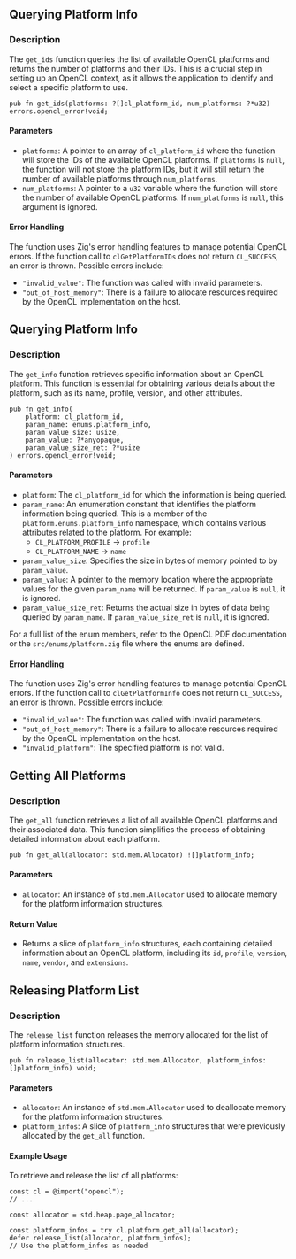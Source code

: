 ## Querying Platform Info

### Description
The `get_ids` function queries the list of available OpenCL platforms and returns the number of platforms and their IDs. This is a crucial step in setting up an OpenCL context, as it allows the application to identify and select a specific platform to use.
```zig
pub fn get_ids(platforms: ?[]cl_platform_id, num_platforms: ?*u32) errors.opencl_error!void;
```
#### Parameters

-   `platforms`: A pointer to an array of `cl_platform_id` where the function will store the IDs of the available OpenCL platforms. If `platforms` is `null`, the function will not store the platform IDs, but it will still return the number of available platforms through `num_platforms`.
-   `num_platforms`: A pointer to a `u32` variable where the function will store the number of available OpenCL platforms. If `num_platforms` is `null`, this argument is ignored.

#### Error Handling

The function uses Zig's error handling features to manage potential OpenCL errors. If the function call to `clGetPlatformIDs` does not return `CL_SUCCESS`, an error is thrown. Possible errors include:

-   `"invalid_value"`: The function was called with invalid parameters.
-   `"out_of_host_memory"`: There is a failure to allocate resources required by the OpenCL implementation on the host.

## Querying Platform Info

### Description

The `get_info` function retrieves specific information about an OpenCL platform. This function is essential for obtaining various details about the platform, such as its name, profile, version, and other attributes.
```zig
pub fn get_info(
    platform: cl_platform_id, 
    param_name: enums.platform_info, 
    param_value_size: usize, 
    param_value: ?*anyopaque, 
    param_value_size_ret: ?*usize
) errors.opencl_error!void;
```
#### Parameters

-   `platform`: The `cl_platform_id` for which the information is being queried.
-   `param_name`: An enumeration constant that identifies the platform information being queried. This is a member of the `platform.enums.platform_info` namespace, which contains various attributes related to the platform. For example:
    -   `CL_PLATFORM_PROFILE` -> `profile`
    -   `CL_PLATFORM_NAME` -> `name`
-   `param_value_size`: Specifies the size in bytes of memory pointed to by `param_value`.
-   `param_value`: A pointer to the memory location where the appropriate values for the given `param_name` will be returned. If `param_value` is `null`, it is ignored.
-   `param_value_size_ret`: Returns the actual size in bytes of data being queried by `param_name`. If `param_value_size_ret` is `null`, it is ignored.

For a full list of the enum members, refer to the OpenCL PDF documentation or the `src/enums/platform.zig` file where the enums are defined.

#### Error Handling

The function uses Zig's error handling features to manage potential OpenCL errors. If the function call to `clGetPlatformInfo` does not return `CL_SUCCESS`, an error is thrown. Possible errors include:

-   `"invalid_value"`: The function was called with invalid parameters.
-   `"out_of_host_memory"`: There is a failure to allocate resources required by the OpenCL implementation on the host.
-   `"invalid_platform"`: The specified platform is not valid.

## Getting All Platforms

### Description

The `get_all` function retrieves a list of all available OpenCL platforms and their associated data. This function simplifies the process of obtaining detailed information about each platform.
```zig
pub fn get_all(allocator: std.mem.Allocator) ![]platform_info;
```
#### Parameters

-   `allocator`: An instance of `std.mem.Allocator` used to allocate memory for the platform information structures.

#### Return Value
-   Returns a slice of `platform_info` structures, each containing detailed information about an OpenCL platform, including its `id`, `profile`, `version`, `name`, `vendor`, and `extensions`.

## Releasing Platform List

### Description

The `release_list` function releases the memory allocated for the list of platform information structures.
```zig
pub fn release_list(allocator: std.mem.Allocator, platform_infos: []platform_info) void;
```
#### Parameters

-   `allocator`: An instance of `std.mem.Allocator` used to deallocate memory for the platform information structures.
-   `platform_infos`: A slice of `platform_info` structures that were previously allocated by the `get_all` function.

#### Example Usage

To retrieve and release the list of all platforms:
```zig
const cl = @import("opencl");
// ...

const allocator = std.heap.page_allocator;

const platform_infos = try cl.platform.get_all(allocator);
defer release_list(allocator, platform_infos);
// Use the platform_infos as needed
```
